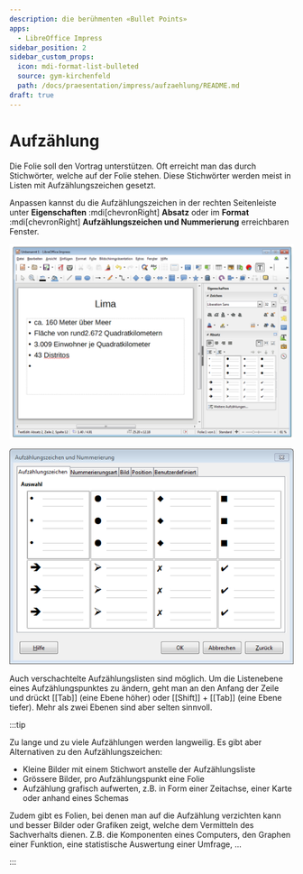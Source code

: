 ```yaml
---
description: die berühmenten «Bullet Points»
apps:
  - LibreOffice Impress
sidebar_position: 2
sidebar_custom_props:
  icon: mdi-format-list-bulleted
  source: gym-kirchenfeld
  path: /docs/praesentation/impress/aufzaehlung/README.md
draft: true
---
```


# Aufzählung



Die Folie soll den Vortrag unterstützen. Oft erreicht man das durch Stichwörter, welche auf der Folie stehen. Diese Stichwörter werden meist in Listen mit Aufzählungszeichen gesetzt.

Anpassen kannst du die Aufzählungszeichen in der rechten Seitenleiste unter __Eigenschaften__ :mdi[chevronRight] __Absatz__ oder im __Format__ :mdi[chevronRight] __Aufzählungszeichen und Nummerierung__ erreichbaren Fenster.

![Aufzählungszeichen anpassen --width=80% --zoom](./images/bullet-points.lo.png)

![Fenster «Aufzählungszeichen und Nummerierung» --width=80% --zoom](./images/bullet-points-fenster.lo.png)

Auch verschachtelte Aufzählungslisten sind möglich. Um die Listenebene eines Aufzählungspunktes zu ändern, geht man an den Anfang der Zeile und drückt [[Tab]] (eine Ebene höher) oder [[Shift]] + [[Tab]] (eine Ebene tiefer). Mehr als zwei Ebenen sind aber selten sinnvoll.


:::tip

Zu lange und zu viele Aufzählungen werden langweilig. Es gibt aber Alternativen zu den Aufzählungszeichen:

* Kleine Bilder mit einem Stichwort anstelle der Aufzählungsliste
* Grössere Bilder, pro Aufzählungspunkt eine Folie
* Aufzählung grafisch aufwerten, z.B. in Form einer Zeitachse, einer Karte oder anhand eines Schemas

Zudem gibt es Folien, bei denen man auf die Aufzählung verzichten kann und besser Bilder oder Grafiken zeigt, welche dem Vermitteln des Sachverhalts dienen. Z.B. die Komponenten eines Computers, den Graphen einer Funktion, eine statistische Auswertung einer Umfrage, ...

:::
